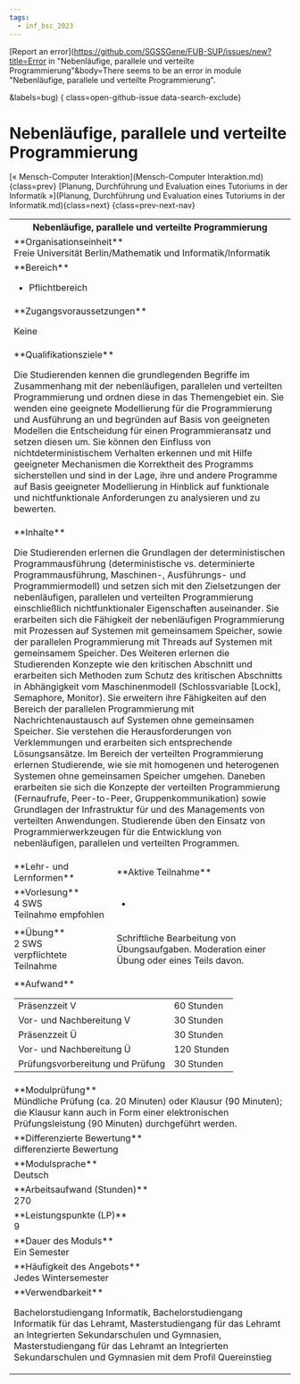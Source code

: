 ```yaml
---
tags:
  - inf_bsc_2023
---
```

[Report an error](https://github.com/SGSSGene/FUB-SUP/issues/new?title=Error in "Nebenläufige, parallele und verteilte Programmierung"&body=There seems to be an error in module "Nebenläufige, parallele und verteilte Programmierung".

<Describe here a slightly more detailed description of what is wrong>&labels=bug)
{ class=open-github-issue data-search-exclude}

# Nebenläufige, parallele und verteilte Programmierung

[« Mensch-Computer Interaktion](Mensch-Computer Interaktion.md){class=prev}
[Planung, Durchführung und Evaluation eines Tutoriums in der Informatik »](Planung, Durchführung und Evaluation eines Tutoriums in der Informatik.md){class=next}
{class=prev-next-nav}

<table markdown id="moduledesc">
<tr markdown class="moduledesc_head"><th colspan="2">Nebenläufige, parallele und verteilte Programmierung </th></tr>
<tr markdown><td colspan="2">**Organisationseinheit**   <br>Freie Universität Berlin/Mathematik und Informatik/Informatik</td></tr>

<tr markdown><td colspan="2">**Bereich**<br>


- Pflichtbereich

</td></tr>

<tr markdown><td colspan="2">**Zugangsvoraussetzungen** <br>

Keine


</td></tr>
<tr markdown><td colspan="2">**Qualifikationsziele**    <br>

Die Studierenden kennen die grundlegenden Begriffe im Zusammenhang mit der
nebenläufigen, parallelen und verteilten Programmierung und ordnen diese in
das Themengebiet ein. Sie wenden eine geeignete Modellierung für die
Programmierung und Ausführung an und begründen auf Basis von geeigneten
Modellen die Entscheidung für einen Programmieransatz und setzen diesen um.
Sie können den Einfluss von nichtdeterministischem Verhalten erkennen und
mit Hilfe geeigneter Mechanismen die Korrektheit des Programms sicherstellen
und sind in der Lage, ihre und andere Programme auf Basis geeigneter
Modellierung in Hinblick auf funktionale und nichtfunktionale Anforderungen
zu analysieren und zu bewerten.


</td></tr>
<tr markdown><td colspan="2">**Inhalte**                <br>

Die Studierenden erlernen die Grundlagen der deterministischen
Programmausführung (deterministische vs. determinierte Programmausführung,
Maschinen-, Ausführungs- und Programmiermodell) und setzen sich mit den
Zielsetzungen der nebenläufigen, parallelen und verteilten Programmierung
einschließlich nichtfunktionaler Eigenschaften auseinander. Sie erarbeiten
sich die Fähigkeit der nebenläufigen Programmierung mit Prozessen auf
Systemen mit gemeinsamem Speicher, sowie der parallelen Programmierung mit
Threads auf Systemen mit gemeinsamem Speicher. Des Weiteren erlernen die
Studierenden Konzepte wie den kritischen Abschnitt und erarbeiten sich
Methoden zum Schutz des kritischen Abschnitts in Abhängigkeit vom
Maschinenmodell (Schlossvariable \[Lock\], Semaphore, Monitor). Sie
erweitern ihre Fähigkeiten auf den Bereich der parallelen Programmierung mit
Nachrichtenaustausch auf Systemen ohne gemeinsamen Speicher. Sie verstehen
die Herausforderungen von Verklemmungen und erarbeiten sich entsprechende
Lösungsansätze. Im Bereich der verteilten Programmierung erlernen
Studierende, wie sie mit homogenen und heterogenen Systemen ohne gemeinsamen
Speicher umgehen. Daneben erarbeiten sie sich die Konzepte der verteilten
Programmierung (Fernaufrufe, Peer-to-Peer, Gruppenkommunikation) sowie
Grundlagen der Infrastruktur für und des Managements von verteilten
Anwendungen. Studierende üben den Einsatz von Programmierwerkzeugen für die
Entwicklung von nebenläufigen, parallelen und verteilten Programmen.


</td></tr>

<tr markdown><td>**Lehr- und Lernformen**</td><td>**Aktive Teilnahme**</td></tr>
<tr markdown><td> **Vorlesung** <br>4 SWS <br> Teilnahme empfohlen</td><td>

-
</td></tr>
<tr markdown><td> **Übung** <br>2 SWS <br> verpflichtete Teilnahme</td><td>

Schriftliche Bearbeitung von Übungsaufgaben. Moderation einer Übung oder eines Teils davon.
</td></tr>
<tr markdown><td colspan="2">**Aufwand**                <br>
<table class="aufwand_table">
<tr><td>Präsenzzeit V</td><td>60 Stunden</td></tr>
<tr><td>Vor- und Nachbereitung V</td><td>30 Stunden</td></tr>
<tr><td>Präsenzzeit Ü</td><td>30 Stunden</td></tr>
<tr><td>Vor- und Nachbereitung Ü</td><td>120 Stunden</td></tr>
<tr><td>Prüfungsvorbereitung und Prüfung</td><td>30 Stunden</td></tr>
</table>

</td></tr>
<tr markdown><td colspan="2">**Modulprüfung**             <br>Mündliche Prüfung (ca. 20 Minuten) oder Klausur (90 Minuten); die Klausur
kann auch in Form einer elektronischen Prüfungsleistung (90 Minuten)
durchgeführt werden.


</td></tr>
<tr markdown><td colspan="2">**Differenzierte Bewertung** <br>differenzierte Bewertung

</td></tr>
<tr markdown><td colspan="2">**Modulsprache**             <br>Deutsch</td></tr>
<tr markdown><td colspan="2">**Arbeitsaufwand (Stunden)** <br>270</td></tr>
<tr markdown><td colspan="2">**Leistungspunkte (LP)**     <br>9</td></tr>
<tr markdown><td colspan="2">**Dauer des Moduls**         <br>Ein Semester</td></tr>
<tr markdown><td colspan="2">**Häufigkeit des Angebots**  <br>Jedes Wintersemester</td></tr>
<tr markdown><td colspan="2">**Verwendbarkeit**           <br>

Bachelorstudiengang Informatik, Bachelorstudiengang Informatik für das
Lehramt, Masterstudiengang für das Lehramt an Integrierten Sekundarschulen
und Gymnasien, Masterstudiengang für das Lehramt an Integrierten
Sekundarschulen und Gymnasien mit dem Profil Quereinstieg


</td></tr>

</table>

